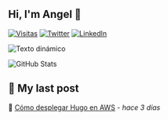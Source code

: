 ## Hi, I'm Angel 👋

[![Visitas](https://komarev.com/ghpvc/?username=azuar4e)](https://github.com/azuar4e)
[![Twitter](https://img.shields.io/badge/Twitter-1DA1F2?style=for-the-badge&logo=twitter&logoColor=white)](https://twitter.com/angelazuara_17)
[![LinkedIn](https://img.shields.io/badge/LinkedIn-0077B5?style=for-the-badge&logo=linkedin&logoColor=white)](https://linkedin.com/in/angel-azuara)

![Texto dinámico](https://readme-typing-svg.herokuapp.com/?lines=Computer+Science+Student;Cloud+Computing+Enjoyer;Open+Source+Contributor)

<picture>
  <source media="(prefers-color-scheme: dark)" srcset="https://github.com/azuar4e/github-stats/blob/master/generated/overview.svg" />
  <source media="(prefers-color-scheme: light)" srcset="https://github.com/azuar4e/github-stats/blob/master/generated/overview.svg" />
  <img alt="GitHub Stats" src="https://github.com/azuar4e/github-stats/blob/master/generated/overview.svg" />
</picture>


## 📝 My last post
🔗 [Cómo desplegar Hugo en AWS](https://lruihao.cn/posts/flexbox/) - _hace 3 días_

